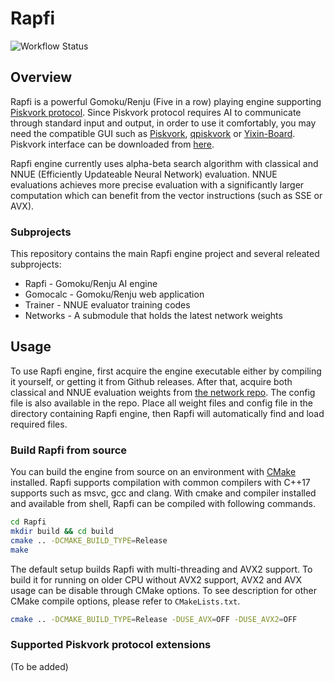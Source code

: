 # Rapfi

![Workflow Status](https://github.com/dhbloo/rapfi/actions/workflows/rapfi.yml/badge.svg)

## Overview

Rapfi is a powerful Gomoku/Renju (Five in a row) playing engine supporting [Piskvork protocol](https://plastovicka.github.io/protocl2en.htm). Since Piskvork protocol requires AI to communicate through standard input and output, in order to use it comfortably, you may need the compatible GUI such as [Piskvork](https://github.com/wind23/piskvork_renju), [qpiskvork](https://github.com/Joker2770/qpiskvork) or [Yixin-Board](https://github.com/dhbloo/Yixin-Board). Piskvork interface can be  downloaded from [here](https://raw.githubusercontent.com/wind23/piskvork_renju/master/Release/piskvork_renju.zip).

Rapfi engine currently uses alpha-beta search algorithm with classical and NNUE (Efficiently Updateable Neural Network) evaluation. NNUE evaluations achieves more precise evaluation with a significantly larger computation which can benefit from the vector instructions (such as SSE or AVX).

### Subprojects

This repository contains the main Rapfi engine project and several releated subprojects:

+ Rapfi - Gomoku/Renju AI engine
+ Gomocalc - Gomoku/Renju web application
+ Trainer - NNUE evaluator training codes
+ Networks - A submodule that holds the latest network weights

## Usage

To use Rapfi engine, first acquire the engine executable either by compiling it yourself, or getting it from Github releases. After that, acquire both classical and NNUE evaluation weights from [the network repo](https://github.com/dhbloo/rapfi-networks). The config file is also available in the repo. Place all weight files and config file in the directory containing Rapfi engine, then Rapfi will automatically find and load required files.

### Build Rapfi from source

You can build the engine from source on an environment with [CMake](https://cmake.org/) installed. Rapfi supports compilation with common compilers with C++17 supports such as msvc, gcc and clang. With cmake and compiler installed and available from shell, Rapfi can be compiled with following commands.

```bash
cd Rapfi
mkdir build && cd build
cmake .. -DCMAKE_BUILD_TYPE=Release
make
```

The default setup builds Rapfi with multi-threading and AVX2 support. To build it for running on older CPU without AVX2 support, AVX2 and AVX usage can be disable through CMake options. To see description for other CMake compile options, please refer to `CMakeLists.txt`.

```bash
cmake .. -DCMAKE_BUILD_TYPE=Release -DUSE_AVX=OFF -DUSE_AVX2=OFF
```

### Supported Piskvork protocol extensions

(To be added)



